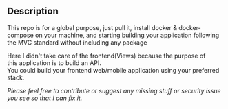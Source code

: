 ## Description
This repo is for a global purpose, just pull it, install docker & docker-compose on your machine, and starting building your application following the MVC standard without including any package

Here I didn't take care of the frontend(Views) because the purpose of <br>
this application is to build an API.<br>
You could build your frontend web/mobile application using your preferred stack.<br>

_Please feel free to contribute or suggest any missing stuff or security issue you see so that I can fix it._
